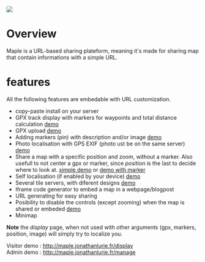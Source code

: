 ![](http://maple.jonathanlurie.fr/icons/maple_logo)

# Overview
Maple is a URL-based sharing plateform, meaning it's made for sharing map that contain informations with a simple URL.

# features

All the following features are embedable with URL customization.

- copy-paste install on your server
- GPX track display with markers for waypoints and total distance calculation [demo](http://maple.jonathanlurie.fr/display?gpx=PortDeBales.gpx)
- GPX upload [demo](http://maple.jonathanlurie.fr/manage)
- Adding markers (pin) with description and/or image  [demo](http://bit.ly/1JDVIpA)
- Photo localisation with GPS EXIF (photo ust be on the same server) [demo](http://maple.jonathanlurie.fr/display?&image=http://maple.jonathanlurie.fr/photos/wemontreal-10.jpg&skin=Mapbox__Terrain)
- Share a map with a specific position and zoom, without a marker. Also usefull to not center a gpx or marker, since *position* is the last to decide where to look at. [simple demo](http://maple.jonathanlurie.fr/display?&position=40.70562793820592|-73.99626731872559|18) or [demo with marker](http://bit.ly/1K5CIy7)
- Self localisation (if enabled by your device) [demo](http://maple.jonathanlurie.fr/display)
- Several tile servers, with diferent designs [demo](http://maple.jonathanlurie.fr/display?marker1=40.70562793820592|-73.99626731872559|That%27s__Brooklin__Bridge&skin=Mapbox__Winter)
- Iframe code generator to embed a map in a webpage/blogpost
- URL generating for easy sharing
- Posibility to disable the controls (except zooming) when the map is shared or embeded [demo](http://maple.jonathanlurie.fr/display?&marker1=40.70562793820592|-73.99626731872559|That's__Brooklin__Bridge&skin=Mapbox__Terrain&controls=0)
- Minimap

**Note** the *display* page, when not used with other arguments (gpx, markers, position, image) will simply try to localize you.

Visitor demo : http://maple.jonathanlurie.fr/display  
Admin demo : http://maple.jonathanlurie.fr/manage

